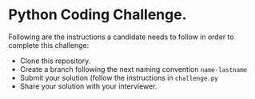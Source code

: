 # Python Coding Challenge.

Following are the instructions a candidate needs to follow in order to
complete this challenge:

- Clone this repository.
- Create a branch following the next naming convention `name-lastname`
- Submit your solution (follow the instructions in `challenge.py`
- Share your solution with your interviewer.
